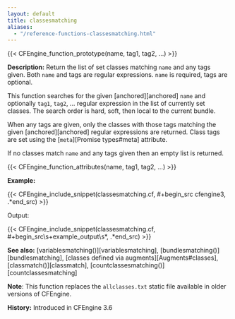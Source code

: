 ```yaml
---
layout: default
title: classesmatching
aliases:
  - "/reference-functions-classesmatching.html"
---
```


{{< CFEngine_function_prototype(name, tag1, tag2, ...) >}}

**Description:** Return the list of set classes matching `name` and any tags
given. Both `name` and tags are regular expressions. `name` is required, tags
are optional.

This function searches for the given [anchored][anchored] `name` and
optionally `tag1`, `tag2`, ... regular expression in the list of currently set
classes. The search order is hard, soft, then local to the current bundle.

When any tags are given, only the classes with those tags matching the given
[anchored][anchored] regular expressions are returned. Class tags are set
using the [`meta`][Promise types#meta] attribute.

If no classes match `name` and any tags given then an empty list is returned.

{{< CFEngine_function_attributes(name, tag1, tag2, ...) >}}

**Example:**

{{< CFEngine_include_snippet(classesmatching.cf, #\+begin_src cfengine3, .*end_src) >}}

Output:

{{< CFEngine_include_snippet(classesmatching.cf, #\+begin_src\s+example_output\s*, .*end_src) >}}

**See also:** [variablesmatching()][variablesmatching], [bundlesmatching()][bundlesmatching], [classes defined via augments][Augments#classes], [classmatch()][classmatch], [countclassesmatching()][countclassesmatching]

**Note**: This function replaces the `allclasses.txt` static file available
in older versions of CFEngine.

**History:** Introduced in CFEngine 3.6
